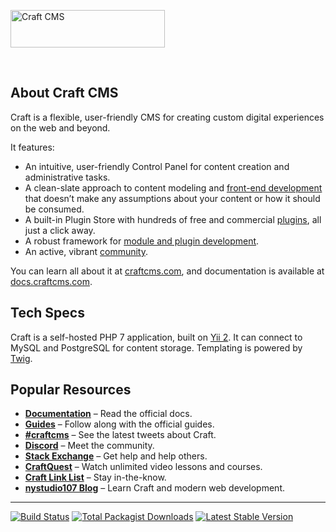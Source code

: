 <a href="https://craftcms.com/" rel="noopener" target="_blank"><img width="247" height="60" src="https://craftcms.com/craftcms.svg" alt="Craft CMS"></a>

<br>

## About Craft CMS

Craft is a flexible, user-friendly CMS for creating custom digital experiences on the web and beyond.

It features:

- An intuitive, user-friendly Control Panel for content creation and administrative tasks.
- A clean-slate approach to content modeling and [front-end development](https://docs.craftcms.com/v3/dev/) that doesn’t make any assumptions about your content or how it should be consumed.
- A built-in Plugin Store with hundreds of free and commercial [plugins](https://plugins.craftcms.com/), all just a click away.
- A robust framework for [module and plugin development](https://docs.craftcms.com/v3/extend/).
- An active, vibrant [community](https://craftcms.com/community).

You can learn all about it at [craftcms.com](https://craftcms.com), and documentation is available at [docs.craftcms.com](https://docs.craftcms.com/v3/).

## Tech Specs

Craft is a self-hosted PHP 7 application, built on [Yii 2](https://www.yiiframework.com/). It can connect to MySQL and PostgreSQL for content storage. Templating is powered by [Twig](https://twig.symfony.com).

## Popular Resources

- **[Documentation](http://docs.craftcms.com/v3/)** – Read the official docs.
- **[Guides](https://craftcms.com/guides)** – Follow along with the official guides.
- **[#craftcms](https://twitter.com/hashtag/craftcms)** – See the latest tweets about Craft.
- **[Discord](https://craftcms.com/discord)** – Meet the community.
- **[Stack Exchange](http://craftcms.stackexchange.com/)** – Get help and help others.
- **[CraftQuest](https://craftquest.io/)** – Watch unlimited video lessons and courses.
- **[Craft Link List](http://craftlinklist.com/)** – Stay in-the-know.
- **[nystudio107 Blog](https://nystudio107.com/blog)** – Learn Craft and modern web development.

---

<p>
<a href="https://travis-ci.com/craftcms/cms"><img src="https://img.shields.io/travis/com/craftcms/cms/develop.svg?label=build" alt="Build Status"></a>
<a href="https://packagist.org/packages/craftcms/cms"><img src="https://img.shields.io/packagist/dt/craftcms/cms.svg?label=downloads" alt="Total Packagist Downloads"></a>
<a href="https://github.com/craftcms/cms/releases"><img src="https://img.shields.io/github/tag/craftcms/cms.svg?label=stable" alt="Latest Stable Version"></a>
</p>
